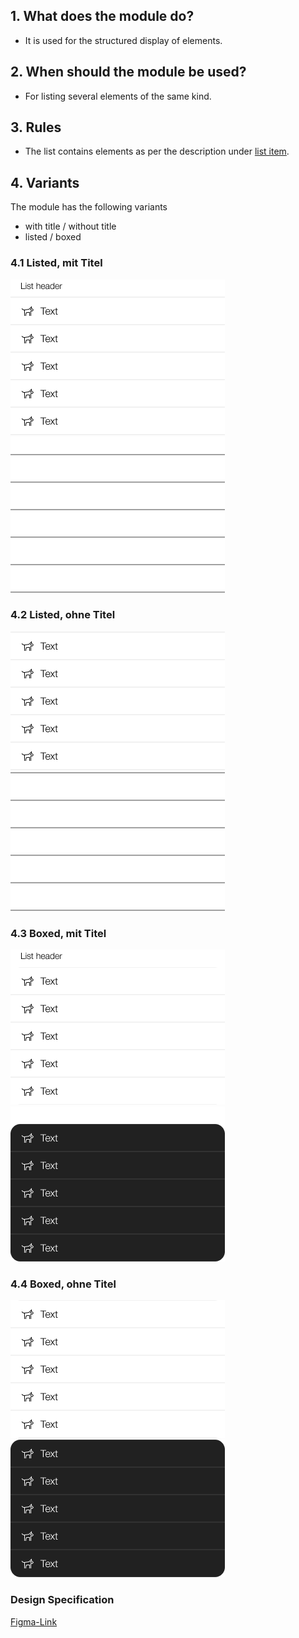 ## 1. What does the module do? 
*   It is used for the structured display of elements.

## 2. When should the module be used? 
*   For listing several elements of the same kind.

## 3. Rules
*   The list contains elements as per the description under [list item](https://digital.sbb.ch/en/mobile/elements/listen-item). 

## 4. Variants
The module has the following variants 
* with title / without title
* listed / boxed

<label class="switch" style="display:none"><input type="checkbox"><span class="slider round"></span></label>

### 4.1 Listed, mit Titel
![Darstellung einer Liste](https://raw.githubusercontent.com/sbb-design-systems/design-system-mobile-documentation/doku-update/documentation/list-view/images/list-view-with-title-light.png 'class: image light')
![Darstellung einer Liste](https://raw.githubusercontent.com/sbb-design-systems/design-system-mobile-documentation/doku-update/documentation/list-view/images/list-view-with-title-dark.png 'class: image dark hide')

### 4.2 Listed, ohne Titel
![Darstellung einer Liste](https://raw.githubusercontent.com/sbb-design-systems/design-system-mobile-documentation/doku-update/documentation/list-view/images/list-view-without-title-light.png 'class: image light')
![Darstellung einer Liste](https://raw.githubusercontent.com/sbb-design-systems/design-system-mobile-documentation/doku-update/documentation/list-view/images/list-view-without-title-dark.png 'class: image dark hide')

### 4.3 Boxed, mit Titel
![Darstellung einer Liste](https://raw.githubusercontent.com/sbb-design-systems/design-system-mobile-documentation/doku-update/documentation/list-view/images/list-view-with-title-boxed-light.png 'class: image light')
![Darstellung einer Liste](https://raw.githubusercontent.com/sbb-design-systems/design-system-mobile-documentation/doku-update/documentation/list-view/images/list-view-with-title-boxed-dark.png 'class: image dark hide')

### 4.4 Boxed, ohne Titel
![Darstellung einer Liste](https://raw.githubusercontent.com/sbb-design-systems/design-system-mobile-documentation/doku-update/documentation/list-view/images/list-view-without-title-boxed-light.png 'class: image light')
![Darstellung einer Liste](https://raw.githubusercontent.com/sbb-design-systems/design-system-mobile-documentation/doku-update/documentation/list-view/images/list-view-without-title-boxed-dark.png 'class: image dark hide')


### Design Specification
[Figma-Link](https://www.figma.com/file/WOtLIam1xwrqcgnAITsEhV/Design-System-Mobile?node-id=29%3A6608)